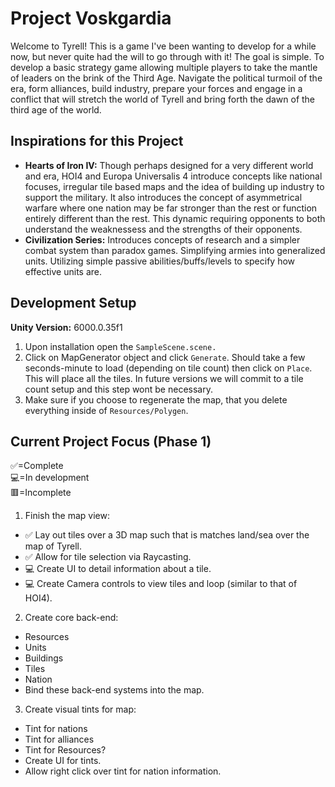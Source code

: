 # Project Voskgardia
Welcome to Tyrell! This is a game I've been wanting to develop for a while now, but never quite had the will to go through with it! The goal is simple. To develop a basic strategy game allowing multiple players to take the mantle of leaders on the brink of the Third Age. Navigate the political turmoil of the era, form alliances, build industry, prepare your forces and engage in a conflict that will stretch the world of Tyrell and bring forth the dawn of the third age of the world.

## Inspirations for this Project
- **Hearts of Iron IV:** Though perhaps designed for a very different world and era, HOI4 and Europa Universalis 4 introduce concepts like national focuses, irregular tile based maps and the idea of building up industry to support the military. It also introduces the concept of asymmetrical warfare where one nation may be far stronger than the rest or function entirely different than the rest. This dynamic requiring opponents to both understand the weaknessess and the strengths of their opponents.
- **Civilization Series:** Introduces concepts of research and a simpler combat system than paradox games. Simplifying armies into generalized units. Utilizing simple passive abilities/buffs/levels to specify how effective units are.


## Development Setup
**Unity Version:** 6000.0.35f1

1. Upon installation open the `SampleScene.scene.`
2. Click on MapGenerator object and click `Generate`. Should take a few seconds-minute to load (depending on tile count) then click on `Place`. This will place all the tiles. In future versions we will commit to a tile count setup and this step wont be necessary.
3. Make sure if you choose to regenerate the map, that you delete everything inside of `Resources/Polygen`.

## Current Project Focus (Phase 1)
✅=Complete<br>
💻=In development<br>
🟥=Incomplete<br>

1. Finish the map view:

- ✅ Lay out tiles over a 3D map such that is matches land/sea over the map of Tyrell.
- ✅ Allow for tile selection via Raycasting.
- 💻 Create UI to detail information about a tile.
- 💻 Create Camera controls to view tiles and loop (similar to that of HOI4).

2. Create core back-end:
- Resources
- Units
- Buildings
- Tiles
- Nation
- Bind these back-end systems into the map.

3. Create visual tints for map:
- Tint for nations
- Tint for alliances
- Tint for Resources?
- Create UI for tints.
- Allow right click over tint for nation information.
